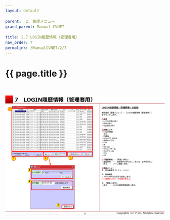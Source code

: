 ```yaml
---
layout: default

parent:  2. 管理メニュー
grand_parent: Manual CVNET

title: 2.7 LOGIN履歴情報（管理者用）
nav_order: 7
permalink: /ManualCVNET/2/7
---
```


# {{ page.title }} <br/><br/>

<a href="/img/Kanri/K10.PNG" target="_blank">
<img src="/img/Kanri/K10.PNG" alt="login image"></a>